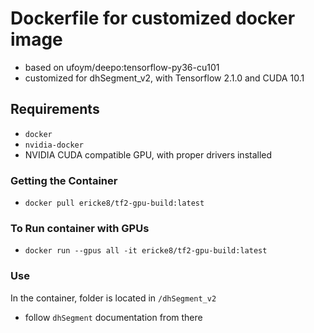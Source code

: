 # Dockerfile for customized docker image
- based on ufoym/deepo:tensorflow-py36-cu101
- customized for dhSegment_v2, with Tensorflow 2.1.0 and CUDA 10.1

## Requirements
- `docker`
- `nvidia-docker`
- NVIDIA CUDA compatible GPU, with proper drivers installed

### Getting the Container
- `docker pull ericke8/tf2-gpu-build:latest`

### To Run container with GPUs
- `docker run --gpus all -it ericke8/tf2-gpu-build:latest`

### Use
In the container, folder is located in `/dhSegment_v2`
- follow `dhSegment` documentation from there